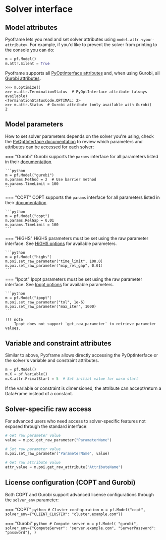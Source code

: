 # Solver interface  

## Model attributes

Pyoframe lets you read and set solver attributes using `model.attr.<your-attribute>`. For example, if you'd like to prevent the solver from printing to the console you can do:

```python
m = pf.Model()
m.attr.Silent = True
```

Pyoframe supports all [PyOptInterface attributes](https://metab0t.github.io/PyOptInterface/model.html#id1) and, when using Gurobi, all [Gurobi attributes](https://docs.gurobi.com/projects/optimizer/en/current/reference/attributes/model.html).

```pycon
>>> m.optimize()
>>> m.attr.TerminationStatus  # PyOptInterface attribute (always available)
<TerminationStatusCode.OPTIMAL: 2>
>>> m.attr.Status  # Gurobi attribute (only available with Gurobi)
2

```

## Model parameters

How to set solver parameters depends on the solver you're using, check the [PyOptInterface documentation](https://metab0t.github.io/PyOptInterface/getting_started.html) to review which parameters and attributes can be accessed for each solver:

=== "Gurobi"
    Gurobi supports the `params` interface for all parameters listed in their [documentation](https://docs.gurobi.com/projects/optimizer/en/current/reference/parameters.html).
    
    ```python
    m = pf.Model("gurobi")
    m.params.Method = 2  # Use barrier method
    m.params.TimeLimit = 100
    ```

=== "COPT"
    COPT supports the `params` interface for all parameters listed in their [documentation](https://guide.coap.online/copt/en-doc/parameter.html).
    
    ```python
    m = pf.Model("copt")
    m.params.RelGap = 0.01
    m.params.TimeLimit = 100
    ```

=== "HiGHS"
    HiGHS parameters must be set using the raw parameter interface. See [HiGHS options](https://ergo-code.github.io/HiGHS/stable/options/definitions/) for available parameters.
    
    ```python
    m = pf.Model("highs")
    m.poi.set_raw_parameter("time_limit", 100.0)
    m.poi.set_raw_parameter("mip_rel_gap", 0.01)
    ```

=== "Ipopt"
    Ipopt parameters must be set using the raw parameter interface. See [Ipopt options](https://coin-or.github.io/Ipopt/OPTIONS.html) for available parameters.
    
    ```python
    m = pf.Model("ipopt")
    m.poi.set_raw_parameter("tol", 1e-6)
    m.poi.set_raw_parameter("max_iter", 1000)
    ```
    
    !!! note
        Ipopt does not support `get_raw_parameter` to retrieve parameter values.


## Variable and constraint attributes

Similar to above, Pyoframe allows directly accessing the PyOptInterface or the solver's variable and constraint attributes.

```python
m = pf.Model()
m.X = pf.Variable()
m.X.attr.PrimalStart = 5  # Set initial value for warm start
```

If the variable or constraint is dimensioned, the attribute can accept/return a DataFrame instead of a constant.

## Solver-specific raw access

For advanced users who need access to solver-specific features not exposed through the standard interface:

```python
# Get raw parameter value
value = m.poi.get_raw_parameter("ParameterName")

# Set raw parameter value
m.poi.set_raw_parameter("ParameterName", value)

# Get raw attribute value
attr_value = m.poi.get_raw_attribute("AttributeName")
```

## License configuration (COPT and Gurobi)

Both COPT and Gurobi support advanced license configurations through the `solver_env` parameter:

=== "COPT"
    ```python
    # Cluster configuration
    m = pf.Model("copt", solver_env={"CLIENT_CLUSTER": "cluster.example.com"})
    ```

=== "Gurobi"
    ```python
    # Compute server
    m = pf.Model(
        "gurobi",
        solver_env={"ComputeServer": "server.example.com", "ServerPassword": "password"},
    )
    ```

